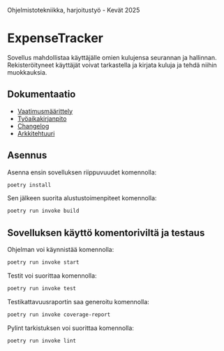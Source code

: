 Ohjelmistotekniikka, harjoitustyö - Kevät 2025

# ExpenseTracker

Sovellus mahdollistaa käyttäjälle omien kulujensa seurannan ja hallinnan. Rekisteröityneet käyttäjät voivat tarkastella ja kirjata kuluja ja tehdä niihin muokkauksia.

## Dokumentaatio

- [Vaatimusmäärittely](dokumentaatio/vaatimusmaarittely.md)
- [Työaikakirjanpito](dokumentaatio/tyoaikakirjanpito.md)
- [Changelog](dokumentaatio/changelog.md)
- [Arkkitehtuuri](dokumentaatio/arkkitehtuuri.md)

## Asennus
Asenna ensin sovelluksen riippuvuudet komennolla:
 ```bash
 poetry install
 ```
   
Sen jälkeen suorita alustustoimenpiteet komennolla:
 ```bash
 poetry run invoke build
 ```

## Sovelluksen käyttö komentoriviltä ja testaus
Ohjelman voi käynnistää komennolla:
```bash
poetry run invoke start
```

Testit voi suorittaa komennolla:
```bash
poetry run invoke test
```

Testikattavuusraportin saa generoitu komennolla:
```bash
poetry run invoke coverage-report
```

Pylint tarkistuksen voi suorittaa komennolla:
```bash
poetry run invoke lint
```

